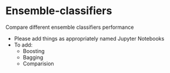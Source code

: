 # Ensemble-classifiers
Compare different ensemble classifiers performance


- Please add things as appropriately named Jupyter Notebooks
- To add:
  - Boosting
  - Bagging
  - Comparision
